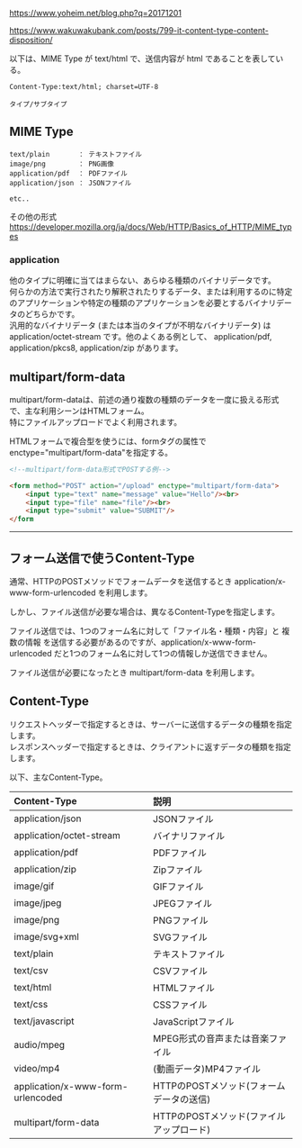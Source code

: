 <https://www.yoheim.net/blog.php?q=20171201>  

<https://www.wakuwakubank.com/posts/799-it-content-type-content-disposition/>  


以下は、MIME Type が text/html で、送信内容が html であることを表している。  
```
Content-Type:text/html; charset=UTF-8

タイプ/サブタイプ
```

## MIME Type
```
text/plain       ： テキストファイル
image/png        ： PNG画像
application/pdf  ： PDFファイル
application/json ： JSONファイル

etc..
```
その他の形式  
<https://developer.mozilla.org/ja/docs/Web/HTTP/Basics_of_HTTP/MIME_types>  



### application
他のタイプに明確に当てはまらない、あらゆる種類のバイナリデータです。  
何らかの方法で実行されたり解釈されたりするデータ、または利用するのに特定のアプリケーションや特定の種類のアプリケーションを必要とするバイナリデータのどちらかです。  
汎用的なバイナリデータ (または本当のタイプが不明なバイナリデータ) は application/octet-stream です。他のよくある例として、 application/pdf, application/pkcs8, application/zip があります。



## multipart/form-data
multipart/form-dataは、前述の通り複数の種類のデータを一度に扱える形式で、主な利用シーンはHTMLフォーム。  
特にファイルアップロードでよく利用されます。  

HTMLフォームで複合型を使うには、formタグの属性でenctype="multipart/form-data"を指定する。  
```html
<!--multipart/form-data形式でPOSTする例-->

<form method="POST" action="/upload" enctype="multipart/form-data">
    <input type="text" name="message" value="Hello"/><br>
    <input type="file" name="file"/><br>
    <input type="submit" value="SUBMIT"/>
</form
```
_______________________________________________________________________
## フォーム送信で使うContent-Type
通常、HTTPのPOSTメソッドでフォームデータを送信するとき application/x-www-form-urlencoded を利用します。  

しかし、ファイル送信が必要な場合は、異なるContent-Typeを指定します。  

ファイル送信では、1つのフォーム名に対して「ファイル名・種類・内容」と 複数の情報 を送信する必要があるのですが、application/x-www-form-urlencoded だと1つのフォーム名に対して1つの情報しか送信できません。  

ファイル送信が必要になったとき multipart/form-data を利用します。  


## Content-Type
リクエストヘッダーで指定するときは、サーバーに送信するデータの種類を指定します。  
レスポンスヘッダーで指定するときは、クライアントに返すデータの種類を指定します。  

以下、主なContent-Type。  


|  Content-Type                       |  説明                         |
|:------------------------------------|:----------------------------|
|  application/json                   |  JSONファイル                   |
|  application/octet-stream           |  バイナリファイル                   |
|  application/pdf                    |  PDFファイル                    |
|  application/zip                    |  Zipファイル                    |
|  image/gif                          |  GIFファイル                    |
|  image/jpeg                         |  JPEGファイル                   |
|  image/png                          |  PNGファイル                    |
|  image/svg+xml                      |  SVGファイル                    |
|  text/plain                         |  テキストファイル                   |
|  text/csv                           |  CSVファイル                    |
|  text/html                          |  HTMLファイル                   |
|  text/css                           |  CSSファイル                    |
|  text/javascript                    |  JavaScriptファイル             |
|  audio/mpeg                         |  MPEG形式の音声または音楽ファイル         |
|  video/mp4                          |  (動画データ)MP4ファイル             |
|  application/x-www-form-urlencoded  |  HTTPのPOSTメソッド(フォームデータの送信)  |
|  multipart/form-data                |  HTTPのPOSTメソッド(ファイルアップロード)  |


